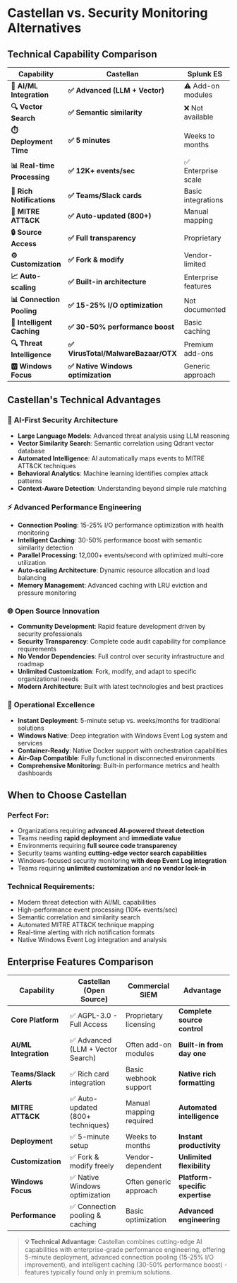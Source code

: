 # Castellan vs. Security Monitoring Alternatives

## Technical Capability Comparison

| **Capability** | **Castellan** | **Splunk ES** | **IBM QRadar** | **ELK Stack** | **Wazuh** |
|----------------|---------------|---------------|----------------|---------------|-----------|
| **🤖 AI/ML Integration** | **✅ Advanced (LLM + Vector)** | ⚠️ Add-on modules | ⚠️ Add-on modules | ❌ Manual setup | ⚠️ Basic rules |
| **🔍 Vector Search** | **✅ Semantic similarity** | ❌ Not available | ❌ Not available | ⚠️ Manual setup | ❌ Not available |
| **⏱️ Deployment Time** | **✅ 5 minutes** | Weeks to months | Weeks to months | Days to weeks | Days to weeks |
| **📊 Real-time Processing** | **✅ 12K+ events/sec** | ✅ Enterprise scale | ✅ Enterprise scale | ⚠️ Configuration dependent | ✅ Good performance |
| **📱 Rich Notifications** | **✅ Teams/Slack cards** | Basic integrations | Basic integrations | Manual webhooks | Manual setup |
| **🎯 MITRE ATT&CK** | **✅ Auto-updated (800+)** | Manual mapping | Manual mapping | Not built-in | Good coverage |
| **🔒 Source Access** | **✅ Full transparency** | Proprietary | Proprietary | Open components | Full access |
| **⚙️ Customization** | **✅ Fork & modify** | Vendor-limited | Vendor-limited | High flexibility | Good flexibility |
| **📈 Auto-scaling** | **✅ Built-in architecture** | Enterprise features | Enterprise features | Manual configuration | Good scaling |
| **📊 Connection Pooling** | **✅ 15-25% I/O optimization** | Not documented | Not documented | Manual setup | Not available |
| **🧠 Intelligent Caching** | **✅ 30-50% performance boost** | Basic caching | Basic caching | Manual setup | Limited caching |
| **🔍 Threat Intelligence** | **✅ VirusTotal/MalwareBazaar/OTX** | Premium add-ons | Premium add-ons | Manual integration | Basic feeds |
| **🆆 Windows Focus** | **✅ Native Windows optimization** | Generic approach | Generic approach | Manual setup | Cross-platform |

## Castellan's Technical Advantages

### 🤖 **AI-First Security Architecture**
- **Large Language Models**: Advanced threat analysis using LLM reasoning
- **Vector Similarity Search**: Semantic correlation using Qdrant vector database
- **Automated Intelligence**: AI automatically maps events to MITRE ATT&CK techniques
- **Behavioral Analytics**: Machine learning identifies complex attack patterns
- **Context-Aware Detection**: Understanding beyond simple rule matching

### ⚡ **Advanced Performance Engineering**
- **Connection Pooling**: 15-25% I/O performance optimization with health monitoring
- **Intelligent Caching**: 30-50% performance boost with semantic similarity detection
- **Parallel Processing**: 12,000+ events/second with optimized multi-core utilization
- **Auto-scaling Architecture**: Dynamic resource allocation and load balancing
- **Memory Management**: Advanced caching with LRU eviction and pressure monitoring

### 🌐 **Open Source Innovation**
- **Community Development**: Rapid feature development driven by security professionals
- **Security Transparency**: Complete code audit capability for compliance requirements
- **No Vendor Dependencies**: Full control over security infrastructure and roadmap
- **Unlimited Customization**: Fork, modify, and adapt to specific organizational needs
- **Modern Architecture**: Built with latest technologies and best practices

### 🚀 **Operational Excellence**
- **Instant Deployment**: 5-minute setup vs. weeks/months for traditional solutions
- **Windows Native**: Deep integration with Windows Event Log system and services
- **Container-Ready**: Native Docker support with orchestration capabilities
- **Air-Gap Compatible**: Fully functional in disconnected environments
- **Comprehensive Monitoring**: Built-in performance metrics and health dashboards

## When to Choose Castellan

### **Perfect For:**
- Organizations requiring **advanced AI-powered threat detection**
- Teams needing **rapid deployment** and **immediate value**
- Environments requiring **full source code transparency**
- Security teams wanting **cutting-edge vector search capabilities**
- Windows-focused security monitoring **with deep Event Log integration**
- Teams requiring **unlimited customization** and **no vendor lock-in**

### **Technical Requirements:**
- Modern threat detection with AI/ML capabilities
- High-performance event processing (10K+ events/sec)
- Semantic correlation and similarity search
- Automated MITRE ATT&CK technique mapping
- Real-time alerting with rich notification formats
- Native Windows Event Log integration and analysis

## Enterprise Features Comparison

| **Capability** | **Castellan (Open Source)** | **Commercial SIEM** | **Advantage** |
|----------------|------------------------------|----------------------|---------------|
| **Core Platform** | ✅ AGPL-3.0 - Full Access | Proprietary licensing | **Complete source control** |
| **AI/ML Integration** | ✅ Advanced (LLM + Vector Search) | Often add-on modules | **Built-in from day one** |
| **Teams/Slack Alerts** | ✅ Rich card integration | Basic webhook support | **Native rich formatting** |
| **MITRE ATT&CK** | ✅ Auto-updated (800+ techniques) | Manual mapping required | **Automated intelligence** |
| **Deployment** | ✅ 5-minute setup | Weeks to months | **Instant productivity** |
| **Customization** | ✅ Fork & modify freely | Vendor-dependent | **Unlimited flexibility** |
| **Windows Focus** | ✅ Native Windows optimization | Often generic approach | **Platform-specific expertise** |
| **Performance** | ✅ Connection pooling & caching | Basic optimization | **Advanced engineering** |

> **💡 Technical Advantage**: Castellan combines cutting-edge AI capabilities with enterprise-grade performance engineering, offering 5-minute deployment, advanced connection pooling (15-25% I/O improvement), and intelligent caching (30-50% performance boost) - features typically found only in premium solutions.
